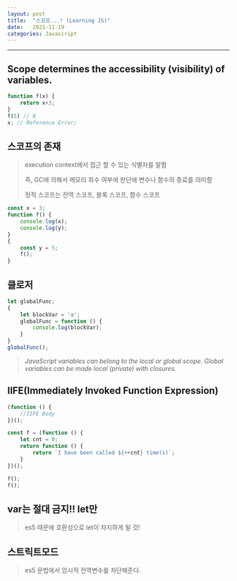 ```yaml
---
layout: post
title:  "스코프...! (Learning JS)"
date:   2021-11-19
categories: Javascript
---
```

---

## Scope determines the accessibility (visibility) of variables.
```javascript
function f(x) {
    return x+3;    
}
f(5) // 8
x; // Reference Error;
```

## 스코프의 존재

> execution context에서 접근 할 수 있는 식별자를 말함
> 
> 즉, GC에 의해서 메모리 회수 여부에 판단에 변수나 함수의 종료를 의미함
>
> 정적 스코프는 전역 스코프, 블록 스코프, 함수 스코프
```javascript
const x = 3;
function f() {
    console.log(x);
    console.log(y);
}
{
    const y = 5;
    f();
}
```

## 클로저

```javascript
let globalFunc;
{
    let blockVar = 'a';
    globalFunc = function () {
        console.log(blockVar);
    }
}
globalFunc();
```

> *JavaScript variables can belong to the local or global scope.
> Global variables can be made local (private) with closures.*
> 

## IIFE(Immediately Invoked Function Expression)
```javascript
(function () {
    //IIFE Body
})();

const f = (function () {
    let cnt = 0;
    return function () {
        return `I have been called ${++cnt} time(s)`;
    }
})();

f();
f();
```

## var는 절대 금지!! let만

> es5 때문에 호환성으로 let이 차지하게 될 것!


## 스트릭트모드

> es5 문법에서 암시적 전역변수를 차단해준다.


